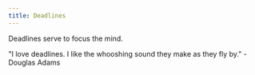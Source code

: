 ```yaml
---
title: Deadlines
---
```

Deadlines serve to focus the mind.

"I love deadlines. I like the whooshing sound they make as they fly by." -
Douglas Adams
